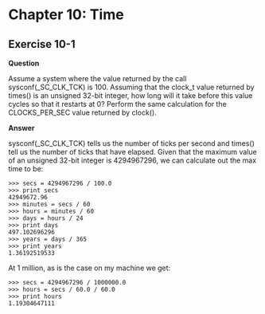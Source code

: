Chapter 10: Time
================

Exercise 10-1
-------------

**Question**

Assume a system where the value returned by the call
sysconf(_SC_CLK_TCK) is 100.  Assuming that the clock_t value returned
by times()  is an unsigned 32-bit integer, how long will it take before
this value cycles so that it restarts at 0?  Perform the same
calculation for the CLOCKS_PER_SEC value returned by clock().

**Answer**

sysconf(_SC_CLK_TCK) tells us the number of ticks per second and
times() tell us the number of ticks that have elapsed.  Given that the
maximum value of an unsigned 32-bit integer is 4294967296, we can
calculate out the max time to be:

    >>> secs = 4294967296 / 100.0
    >>> print secs
    42949672.96
    >>> minutes = secs / 60
    >>> hours = minutes / 60
    >>> days = hours / 24
    >>> print days
    497.102696296
    >>> years = days / 365
    >>> print years
    1.36192519533

At 1 million, as is the case on my machine we get:

    >>> secs = 4294967296 / 1000000.0
    >>> hours = secs / 60.0 / 60.0
    >>> print hours
    1.19304647111

